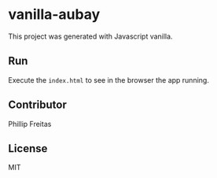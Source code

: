 # vanilla-aubay

This project was generated with Javascript vanilla.

## Run

Execute the `index.html` to see in the browser the app running.

## Contributor

Phillip Freitas

## License

MIT
